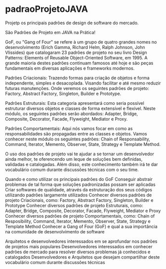 # padraoProjetoJAVA
Projetp os principais padrões de design de software do mercado.

São Padrões de Projeto em JAVA na Prática! 

GoF, ou "Gang of Four" se refere à um grupo de quatro grandes nomes no desenvolvimento (Erich Gamma, Richard Helm, Ralph Johnson, John Vlissides) que catalogaram 23 padrões de projeto no seu livro Design Patterns: Elements of Reusable Object-Oriented Software, em 1995. A grande maioria destes padrões continuam famosos até hoje e são peças fundamentais em diversas aplicações e frameworks modernos.

Padrões Criacionais: Trazendo formas para criação de objetos e forma independente, simples e desacoplada. Visando facilitar e até mesmo reduzir futuras manutenções. Onde veremos os seguintes padrões de projeto: Factory, Abstract Factory, Singleton, Builder e Prototype.

Padrões Estruturais: Esta categoria apresentará como seria possível estruturar diversos objetos e classes de forma extensível e flexível. Neste módulo, os seguintes padrões serão abordados: Adapter, Bridge, Composite, Decorator, Facade, Flyweight, Mediator e Proxy.

Padrões Comportamentais: Aqui nós vamos focar em como as responsabilidades são propagadas entre as classes e objetos. Vamos conhecer neste módulo os seguintes padrões: Chain of Responsability, Command, Iterator, Memento, Observer, State, Strategy e Template Method.

O uso dos padrões de projeto vai te ajudar a se tornar um desenvolvedor ainda melhor, te oferencendo um leque de soluções bem definidas, validadas e catalogadas. Além disso, este conhecimento também irá te dar vocabulário comum durante discussões técnicas com o seu time.

Quando e como utilizar os principais padrões do GoF
Conseguir abstrair problemas de tal forma que soluções padronizadas possam ser aplicadas
Criar softwares de qualidade, através da estruturação dos seus códigos utilizando padrões largamente utilizados
Conhecer diversos padrões de projeto Criacionais, como: Factory, Abstract Factory, Singleton, Builder e Prototype
Conhecer diversos padrões de projeto Estruturais, como: Adapter, Bridge, Composite, Decorator, Facade, Flyweight, Mediator e Proxy
Conhecer diversos padrões de projeto Comportamentais, como: Chain of Resposibility, Command, Iterator, Memento, Observer, State, Strategy e Template Method
Conhecer a Gang of Four (GoF) e qual a sua importância na comunidade de desenvolvimento de software

Arquitetos e desenvolvedores interessados em se aprofundar nos padrões de projetos mais populares
Desenvolvedores interessados em conhecer padrões de mercado para resolver diversos problemas já conhecidos e catalogados
Desenvolvedores e Arquitetos que desejam compartilhar deste vocabulário comum durante discussões técnicas
